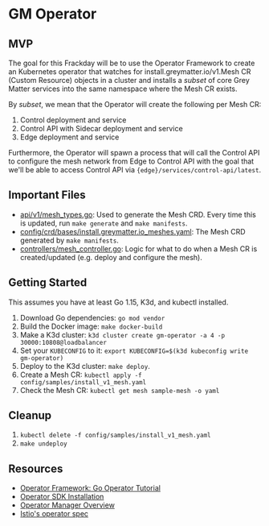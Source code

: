 # GM Operator

## MVP

The goal for this Frackday will be to use the Operator Framework to create an Kubernetes operator that watches for install.greymatter.io/v1.Mesh CR (Custom Resource) objects in a cluster and installs a *subset* of core Grey Matter services into the same namespace where the Mesh CR exists.

By *subset*, we mean that the Operator will create the following per Mesh CR:
1. Control deployment and service
2. Control API with Sidecar deployment and service
3. Edge deployment and service

Furthermore, the Operator will spawn a process that will call the Control API to configure the mesh network from Edge to Control API with the goal that we'll be able to access Control API via `{edge}/services/control-api/latest`.

## Important Files

- [api/v1/mesh_types.go](api/v1/mesh_types.go): Used to generate the Mesh CRD. Every time this is updated, run `make generate` and `make manifests`.
- [config/crd/bases/install.greymatter.io_meshes.yaml](config/crd/bases/install.greymatter.io_meshes.yaml): The Mesh CRD generated by `make manifests`.
- [controllers/mesh_controller.go](controllers/mesh_controller.go): Logic for what to do when a Mesh CR is created/updated (e.g. deploy and configure the mesh).

## Getting Started

This assumes you have at least Go 1.15, K3d, and kubectl installed.

1. Download Go dependencies: `go mod vendor`
2. Build the Docker image: `make docker-build`
3. Make a K3d cluster: `k3d cluster create gm-operator -a 4 -p 30000:10808@loadbalancer`
4. Set your `KUBECONFIG` to it: `export KUBECONFIG=$(k3d kubeconfig write gm-operator)`
5. Deploy to the K3d cluster: `make deploy`.
6. Create a Mesh CR: `kubectl apply -f config/samples/install_v1_mesh.yaml`
7. Check the Mesh CR: `kubectl get mesh sample-mesh -o yaml`

## Cleanup

1. `kubectl delete -f config/samples/install_v1_mesh.yaml`
2. `make undeploy`

## Resources

- [Operator Framework: Go Operator Tutorial](https://sdk.operatorframework.io/docs/building-operators/golang/tutorial/)
- [Operator SDK Installation](https://sdk.operatorframework.io/docs/building-operators/golang/installation/)
- [Operator Manager Overview](https://book.kubebuilder.io/cronjob-tutorial/empty-main.html)
- [Istio's operator spec](https://github.com/istio/api/blob/master/operator/v1alpha1/operator.pb.go#L97)
